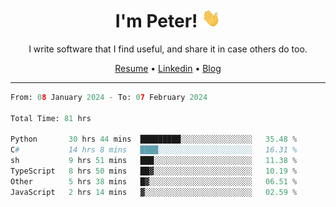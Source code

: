 <h1 align="center">I'm Peter! <img src="https://raw.githubusercontent.com/peterrauscher/peterrauscher/master/wave.gif" width="30px" height="30px" /></h1>
<p align="center">I write software that I find useful, and share it in case others do too.</p>
<p align="center">
  <a href="https://peterrauscher.github.io/peterrauscher/resume.pdf">Resume</a> •
  <a href="https://www.linkedin.com/in/peter-rauscher">Linkedin</a> •
  <a href="https://peterrauscher.com">Blog</a>
</p>
<hr/>
<!--START_SECTION:waka-->

```python
From: 08 January 2024 - To: 07 February 2024

Total Time: 81 hrs

Python       30 hrs 44 mins  █████████░░░░░░░░░░░░░░░░   35.48 %
C#           14 hrs 8 mins   ████░░░░░░░░░░░░░░░░░░░░░   16.31 %
sh           9 hrs 51 mins   ███░░░░░░░░░░░░░░░░░░░░░░   11.38 %
TypeScript   8 hrs 50 mins   ██▓░░░░░░░░░░░░░░░░░░░░░░   10.19 %
Other        5 hrs 38 mins   █▓░░░░░░░░░░░░░░░░░░░░░░░   06.51 %
JavaScript   2 hrs 14 mins   ▓░░░░░░░░░░░░░░░░░░░░░░░░   02.59 %
```

<!--END_SECTION:waka-->
